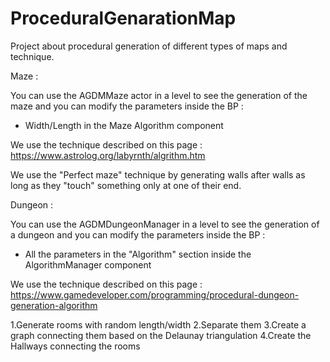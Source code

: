 # ProceduralGenarationMap
 
Project about procedural generation of different types of maps and technique.

Maze :

You can use the AGDMMaze actor in a level to see the generation of the maze and you can modify the parameters inside the BP :
 - Width/Length in the Maze Algorithm component

We use the technique described on this page : https://www.astrolog.org/labyrnth/algrithm.htm

We use the "Perfect maze" technique by generating walls after walls as long as they "touch" something only at one of their end.

Dungeon :

You can use the AGDMDungeonManager in a level to see the generation of a dungeon and you can modify the parameters inside the BP : 
 - All the parameters in the "Algorithm" section inside the AlgorithmManager component

We use the technique described on this page : https://www.gamedeveloper.com/programming/procedural-dungeon-generation-algorithm

1.Generate rooms with random length/width
2.Separate them
3.Create a graph connecting them based on the Delaunay triangulation
4.Create the Hallways connecting the rooms
